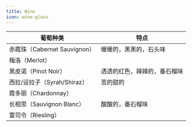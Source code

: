 ```yaml
---
title: Wine
icon: wine-glass
---
```


| 葡萄种类      | 特点                         |
|---------------|------------------------------|
| 赤霞珠（Cabernet Sauvignon） | 暖暖的，黑黑的，石头味 |
| 梅洛（Merlot）              |  |
| 黑皮诺（Pinot Noir）         | 透透的红色，辣辣的，番石榴味         |
| 西拉/设拉子（Syrah/Shiraz）  |  苦的甜的          |
| 霞多丽（Chardonnay）         |  |
| 长相思（Sauvignon Blanc）    | 酸酸的，番石榴味 |
| 雷司令（Riesling）           |  |